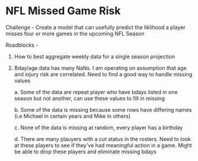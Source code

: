 # NFL Missed Game Risk

Challenge - Create a model that can usefully predict the liklihood a player misses four or more games in the upcoming NFL Season

Roadblocks -

1. How to best aggregate weekly data for a single season projection
2. Bday/age data has many NaNs. I am operating on assumption that age and injury risk are correlated. Need to find a good way to handle missing values
   
    a. Some of the data are repeat player who have bdays listed in one season but not another, can use these values to fill in missing
   
    b. Some of the data is missing because some rows have differing names (i.e Michael in certain years and Mike in others)
   
    c. None of the data is missing at random, every player has a birthday
   
    d. There are many plauyers with a cut status in the rosters. Need to look at these players to see if they've had meaningful action in a game. Might be able to drop these players and eliminate missing bdays
